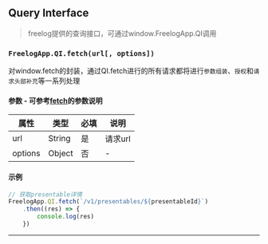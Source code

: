 ## Query Interface

> freelog提供的查询接口，可通过window.FreelogApp.QI调用

### `FreelogApp.QI.fetch(url[, options])`
对window.fetch的封装，通过QI.fetch进行的所有请求都将进行`参数组装`、`授权`和`请求头部补充`等一系列处理
#### 参数 - 可参考[fetch](https://github.com/github/fetch)的参数说明

| 属性 | 类型 | 必填 | 说明 | 
|--|--|--|--|
| url | String | 是 | 请求url |
| options | Object | 否 | - |


#### 示例
```javascript
// 获取presentable详情
FreelogApp.QI.fetch(`/v1/presentables/${presentableId}`)
    .then((res) => {
        console.log(res)
    })
```
---

